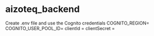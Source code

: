 # aizoteq_backend
Create .env file and use the Cognito credentials
COGNITO_REGION=
COGNITO_USER_POOL_ID=
clientId =
clientSecret = 
